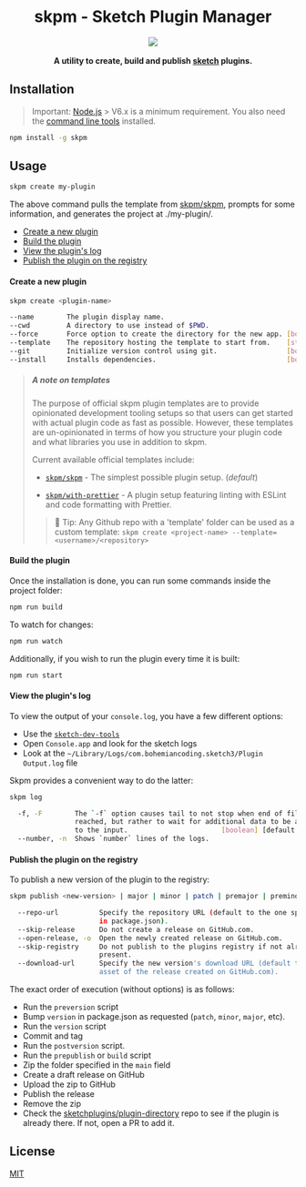 <h1 align="center">skpm - Sketch Plugin Manager</h1>

<div align="center">
  <img src="https://avatars0.githubusercontent.com/u/24660874?v=3&s=200" />
</div>
<br />
<div align="center">
  <strong>A utility to create, build and publish <a href="https://www.sketchapp.com/">sketch</a> plugins.</strong>
</div>

## Installation

> Important: [Node.js](https://nodejs.org/en/download/) > V6.x is a minimum requirement. You also need the [command line tools](http://osxdaily.com/2014/02/12/install-command-line-tools-mac-os-x/) installed.

```bash
npm install -g skpm
```

## Usage

```bash
skpm create my-plugin
```

The above command pulls the template from [skpm/skpm](https://github.com/skpm/skpm/tree/master/template), prompts for some information, and generates the project at ./my-plugin/.

* [Create a new plugin](#create-a-new-plugin)
* [Build the plugin](#build-the-plugin)
* [View the plugin's log](#view-the-plugins-log)
* [Publish the plugin on the registry](#publish-the-plugin-on-the-registry)

#### Create a new plugin

```bash
skpm create <plugin-name>

--name        The plugin display name.
--cwd         A directory to use instead of $PWD.
--force       Force option to create the directory for the new app. [boolean] [default: false]
--template    The repository hosting the template to start from.    [string]  [default: skpm/skpm]
--git         Initialize version control using git.                 [boolean] [default: true]
--install     Installs dependencies.                                [boolean] [default: true]
```

> ##### A note on templates
>
> The purpose of official skpm plugin templates are to provide opinionated development tooling setups so that users can get started with actual plugin code as fast as possible. However, these templates are un-opinionated in terms of how you structure your plugin code and what libraries you use in addition to skpm.
>
> Current available official templates include:
>
> * [`skpm/skpm`](https://github.com/skpm/skpm/tree/master/template) - The simplest possible plugin setup. (_default_)
>
> * [`skpm/with-prettier`](https://github.com/skpm/with-prettier) - A plugin setup featuring linting with ESLint and code formatting with Prettier.
>
> > 💁 Tip: Any Github repo with a 'template' folder can be used as a custom template:
> > `skpm create <project-name> --template=<username>/<repository>`

#### Build the plugin

Once the installation is done, you can run some commands inside the project folder:

```bash
npm run build
```

To watch for changes:

```bash
npm run watch
```

Additionally, if you wish to run the plugin every time it is built:

```bash
npm run start
```

#### View the plugin's log

To view the output of your `console.log`, you have a few different options:

* Use the [`sketch-dev-tools`](https://github.com/skpm/sketch-dev-tools)
* Open `Console.app` and look for the sketch logs
* Look at the `~/Library/Logs/com.bohemiancoding.sketch3/Plugin Output.log` file

Skpm provides a convenient way to do the latter:

```bash
skpm log

  -f, -F        The `-f` option causes tail to not stop when end of file is
                reached, but rather to wait for additional data to be appended
                to the input.                       [boolean] [default: "false"]
  --number, -n  Shows `number` lines of the logs.                       [number]
```

#### Publish the plugin on the registry

To publish a new version of the plugin to the registry:

```bash
skpm publish <new-version> | major | minor | patch | premajor | preminor | prepatch | prerelease

  --repo-url          Specify the repository URL (default to the one specified
                      in package.json).                                 [string]
  --skip-release      Do not create a release on GitHub.com.           [boolean]
  --open-release, -o  Open the newly created release on GitHub.com.    [boolean]
  --skip-registry     Do not publish to the plugins registry if not already
                      present.                                         [boolean]
  --download-url      Specify the new version's download URL (default to the
                      asset of the release created on GitHub.com).      [string]
```

The exact order of execution (without options) is as follows:

* Run the `preversion` script
* Bump `version` in package.json as requested (`patch`, `minor`, `major`, etc).
* Run the `version` script
* Commit and tag
* Run the `postversion` script.
* Run the `prepublish` or `build` script
* Zip the folder specified in the `main` field
* Create a draft release on GitHub
* Upload the zip to GitHub
* Publish the release
* Remove the zip
* Check the [sketchplugins/plugin-directory](https://github.com/sketchplugins/plugin-directory) repo to see if the plugin is already there. If not, open a PR to add it.

## License

[MIT](https://tldrlegal.com/license/mit-license)
